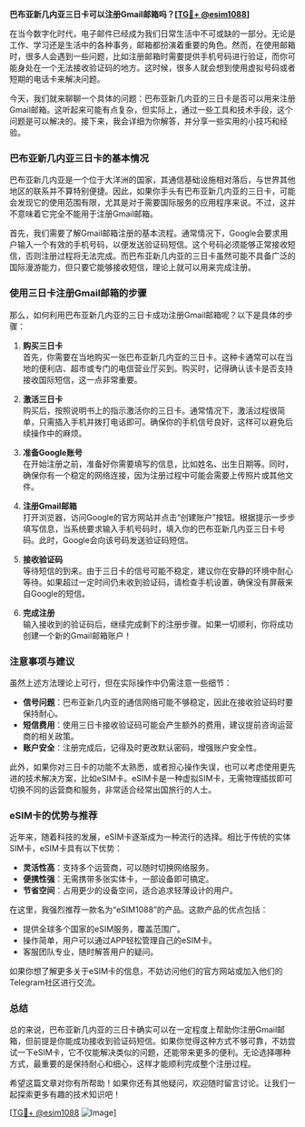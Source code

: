 **巴布亚新几内亚三日卡可以注册Gmail邮箱吗？[[TG💪+ @esim1088](https://t.me/s/esim1088)]**

在当今数字化时代，电子邮件已经成为我们日常生活中不可或缺的一部分。无论是工作、学习还是生活中的各种事务，邮箱都扮演着重要的角色。然而，在使用邮箱时，很多人会遇到一些问题，比如注册邮箱时需要提供手机号码进行验证，而你可能身处在一个无法接收验证码的地方。这时候，很多人就会想到使用虚拟号码或者短期的电话卡来解决问题。

今天，我们就来聊聊一个具体的问题：巴布亚新几内亚的三日卡是否可以用来注册Gmail邮箱。这听起来可能有点复杂，但实际上，通过一些工具和技术手段，这个问题是可以解决的。接下来，我会详细为你解答，并分享一些实用的小技巧和经验。

### 巴布亚新几内亚三日卡的基本情况

巴布亚新几内亚是一个位于大洋洲的国家，其通信基础设施相对落后，与世界其他地区的联系并不算特别便捷。因此，如果你手头有巴布亚新几内亚的三日卡，可能会发现它的使用范围有限，尤其是对于需要国际服务的应用程序来说。不过，这并不意味着它完全不能用于注册Gmail邮箱。

首先，我们需要了解Gmail邮箱注册的基本流程。通常情况下，Google会要求用户输入一个有效的手机号码，以便发送验证码短信。这个号码必须能够正常接收短信，否则注册过程将无法完成。而巴布亚新几内亚的三日卡虽然可能不具备广泛的国际漫游能力，但只要它能够接收短信，理论上就可以用来完成注册。

### 使用三日卡注册Gmail邮箱的步骤

那么，如何利用巴布亚新几内亚的三日卡成功注册Gmail邮箱呢？以下是具体的步骤：

1. **购买三日卡**  
   首先，你需要在当地购买一张巴布亚新几内亚的三日卡。这种卡通常可以在当地的便利店、超市或专门的电信营业厅买到。购买时，记得确认该卡是否支持接收国际短信，这一点非常重要。

2. **激活三日卡**  
   购买后，按照说明书上的指示激活你的三日卡。通常情况下，激活过程很简单，只需插入手机并拨打电话即可。确保你的手机信号良好，这样可以避免后续操作中的麻烦。

3. **准备Google账号**  
   在开始注册之前，准备好你需要填写的信息，比如姓名、出生日期等。同时，确保你有一个稳定的网络连接，因为注册过程中可能会需要上传照片或其他文件。

4. **注册Gmail邮箱**  
   打开浏览器，访问Google的官方网站并点击“创建账户”按钮。根据提示一步步填写信息，当系统要求输入手机号码时，填入你的巴布亚新几内亚三日卡号码。此时，Google会向该号码发送验证码短信。

5. **接收验证码**  
   等待短信的到来。由于三日卡的信号可能不稳定，建议你在安静的环境中耐心等待。如果超过一定时间仍未收到验证码，请检查手机设置，确保没有屏蔽来自Google的短信。

6. **完成注册**  
   输入接收到的验证码后，继续完成剩下的注册步骤。如果一切顺利，你将成功创建一个新的Gmail邮箱账户！

### 注意事项与建议

虽然上述方法理论上可行，但在实际操作中仍需注意一些细节：

- **信号问题**：巴布亚新几内亚的通信网络可能不够稳定，因此在接收验证码时要保持耐心。
- **短信费用**：使用三日卡接收验证码可能会产生额外的费用，建议提前咨询运营商的相关政策。
- **账户安全**：注册完成后，记得及时更改默认密码，增强账户安全性。

此外，如果你对三日卡的功能不太熟悉，或者担心操作失误，也可以考虑使用更先进的技术解决方案，比如eSIM卡。eSIM卡是一种虚拟SIM卡，无需物理插拔即可切换不同的运营商和服务，非常适合经常出国旅行的人士。

### eSIM卡的优势与推荐

近年来，随着科技的发展，eSIM卡逐渐成为一种流行的选择。相比于传统的实体SIM卡，eSIM卡具有以下优势：

- **灵活性高**：支持多个运营商，可以随时切换网络服务。
- **便携性强**：无需携带多张实体卡，一部设备即可搞定。
- **节省空间**：占用更少的设备空间，适合追求轻薄设计的用户。

在这里，我强烈推荐一款名为“eSIM1088”的产品。这款产品的优点包括：

- 提供全球多个国家的eSIM服务，覆盖范围广。
- 操作简单，用户可以通过APP轻松管理自己的eSIM卡。
- 客服团队专业，随时解答用户的疑问。

如果你想了解更多关于eSIM卡的信息，不妨访问他们的官方网站或加入他们的Telegram社区进行交流。

### 总结

总的来说，巴布亚新几内亚的三日卡确实可以在一定程度上帮助你注册Gmail邮箱，但前提是你能成功接收到验证码短信。如果你觉得这种方式不够可靠，不妨尝试一下eSIM卡，它不仅能解决类似的问题，还能带来更多的便利。无论选择哪种方式，最重要的是保持耐心和细心，这样才能顺利完成整个注册过程。

希望这篇文章对你有所帮助！如果你还有其他疑问，欢迎随时留言讨论。让我们一起探索更多有趣的技术知识吧！

[[TG💪+ @esim1088](https://t.me/s/esim1088) ![Image](https://i.postimg.cc/4NQfJmqS/Snipaste-2025-05-13-00-14-12.png)]